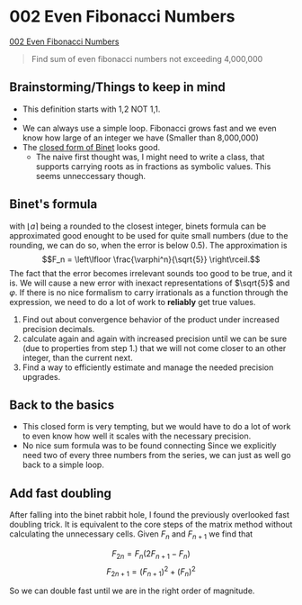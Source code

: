 # 002 Even Fibonacci Numbers
[002 Even Fibonacci Numbers](https://projecteuler.net/problem=002)

> Find sum of even fibonacci numbers not exceeding 4,000,000
## Brainstorming/Things to keep in mind
- This definition starts with 1,2 NOT 1,1.
-
- We can always use a simple loop. Fibonacci grows fast and we even know how large of an integer we have (Smaller than 8,000,000)
- The [closed form of Binet](https://en.wikipedia.org/wiki/Fibonacci_sequence#Closed-form_expression) looks good.
    - The naive first thought was, I might need to write a class, that supports carrying roots as in fractions as symbolic values. This seems unneccessary though.
## Binet's formula
with $\lfloor a \rceil$ being a rounded to the closest integer, binets formula can be approximated good enought to be used for quite small numbers (due to the rounding, we can do so, when the error is below 0.5).
The approximation is
$$F_n = \left\lfloor \frac{\varphi^n}{\sqrt{5}} \right\rceil.$$
The fact that the error becomes irrelevant sounds too good to be true, and it is. We will cause a new error with inexact representations of $\sqrt{5}$ and $\varphi$. If there is no nice formalism to carry irrationals as a function through the expression, we need to do a lot of work to **reliably** get true values.
1. Find out about convergence behavior of the product under increased precision decimals.
2. calculate again and again with increased precision until we can be sure (due to properties from step 1.) that we will not come closer to an other integer, than the current next.
3. Find a way to efficiently estimate and manage the needed precision upgrades.
## Back to the basics
- This closed form is very tempting, but we would have to do a lot of work to even know how well it scales with the necessary precision.
- No nice sum formula was to be found connecting
  Since we explicitly need two of every three numbers from the series, we can just as well go back to a simple loop.


## Add fast doubling
After falling into the binet rabbit hole, I found the previously overlooked fast doubling trick. It is equivalent to the core steps of the matrix method without calculating the unnecessary cells.
Given $F_n$ and $F_{n+1}$ we find that

$$F_{2n} =F_n (2F_{n+1}-F_n)$$
$$F_{2n+1} =(F_{n+1})^2+(F_n)^2$$

So we can double fast until we are in the right order of magnitude.